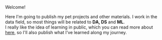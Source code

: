 Welcome!

Here I'm going to publish my pet projects and other materials. I work in the data field, so most things will be related to **DA,  DS** and **ML**. <br>
I really like the idea of learning in public, which you can read more about [here](https://www.swyx.io/learn-in-public), so I'll also publish what I've learned along my journey. <p>

